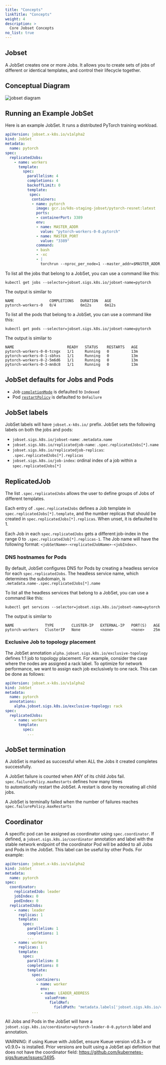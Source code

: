 ```yaml
---
title: "Concepts"
linkTitle: "Concepts"
weight: 4
description: >
  Core Jobset Concepts
no_list: true
---
```


## Jobset

A JobSet creates one or more Jobs. It allows you to create sets of jobs of different or identical templates, and control their lifecycle together.

## Conceptual Diagram

![jobset diagram](/images/jobset_diagram.png)

## Running an Example JobSet

Here is an example JobSet. It runs a distributed PyTorch training workload.

```yaml
apiVersion: jobset.x-k8s.io/v1alpha2
kind: JobSet
metadata:
  name: pytorch
spec:
  replicatedJobs:
    - name: workers
      template:
        spec:
          parallelism: 4
          completions: 4
          backoffLimit: 0
          template:
           spec:
            containers:
            - name: pytorch
              image: gcr.io/k8s-staging-jobset/pytorch-resnet:latest
              ports:
              - containerPort: 3389
              env:
              - name: MASTER_ADDR
                value: "pytorch-workers-0-0.pytorch"
              - name: MASTER_PORT
                value: "3389"
              command:
              - bash
              - -xc
              - |
                torchrun --nproc_per_node=1 --master_addr=$MASTER_ADDR --master_port=$MASTER_PORT resnet.py --backend=gloo
```

To list all the jobs that belong to a JobSet, you can use a command like this:

```shell
kubectl get jobs --selector=jobset.sigs.k8s.io/jobset-name=pytorch
```

The output is similar to 

```
NAME                COMPLETIONS   DURATION   AGE
pytorch-workers-0   0/4           6m12s      6m12s
```

To list all the pods that belong to a JobSet, you can use a command like this:

```shell
kubectl get pods --selector=jobset.sigs.k8s.io/jobset-name=pytorch
```

The output is similar to 

```
NAME                        READY   STATUS    RESTARTS   AGE
pytorch-workers-0-0-tcngx   1/1     Running   0          13m
pytorch-workers-0-1-sbhxs   1/1     Running   0          13m
pytorch-workers-0-2-5m6d6   1/1     Running   0          13m
pytorch-workers-0-3-mn8c8   1/1     Running   0          13m
```

## JobSet defaults for Jobs and Pods

- Job [`completionMode`](https://kubernetes.io/docs/concepts/workloads/controllers/job/#completion-mode) is defaulted to `Indexed` 
- Pod [`restartPolicy`](https://kubernetes.io/docs/concepts/workloads/controllers/job/#pod-template) is defaulted to `OnFailure`


## JobSet labels

JobSet labels will have `jobset.x-k8s.io/` prefix. JobSet sets the following labels on both the jobs and pods:
- `jobset.sigs.k8s.io/jobset-name`: `.metadata.name`
- `jobset.sigs.k8s.io/replicatedjob-name`: `.spec.replicatedJobs[*].name`
- `jobset.sigs.k8s.io/replicatedjob-replicas`: `.spec.replicatedJobs[*].replicas`
- `jobset.sigs.k8s.io/job-index`: ordinal index of a job within a `spec.replicatedJobs[*]`


## ReplicatedJob

The list `.spec.replicatedJobs` allows the user to define groups of Jobs of different templates.

Each entry of `.spec.replicatedJobs` defines a Job template in `spec.replicatedJobs[*].template`, 
and the number replicas that should be created in `spec.replicatedJobs[*].replicas`. When 
unset, it is defaulted to 1.

Each Job in each `spec.replicatedJobs` gets a different job-index in the range 0 to `.spec.replicatedJob[*].replicas-1`. 
The Job name will have the following format: `<jobSetName>-<replicatedJobName>-<jobIndex>`. 


### DNS hostnames for Pods

By default, JobSet configures DNS for Pods by creating a headless service for each `spec.replicatedJobs`. 
The headless service name, which determines the subdomain, is `.metadata.name-.spec.replicatedJobs[*].name`

To list all the headless services that belong to a JobSet, you can use a command like this:

```shell
kubectl get services --selector=jobset.sigs.k8s.io/jobset-name=pytorch
```

The output is similar to 

```
NAME              TYPE        CLUSTER-IP   EXTERNAL-IP   PORT(S)   AGE
pytorch-workers   ClusterIP   None         <none>        <none>    25m
```

### Exclusive Job to topology placement

The JobSet annotation `alpha.jobset.sigs.k8s.io/exclusive-topology` defines 1:1 job to topology placement. 
For example, consider the case where the nodes are assigned a rack label. To optimize for network
performance, we want to assign each job exclusively to one rack. This can be done as follows:

```yaml
apiVersion: jobset.x-k8s.io/v1alpha2
kind: JobSet
metadata:
  name: pytorch
  annotations:
    alpha.jobset.sigs.k8s.io/exclusive-topology: rack
spec:
  replicatedJobs:
    - name: workers
      template:
        spec:
          ...
```

## JobSet termination

A JobSet is marked as successful when ALL the Jobs it created completes successfully. 

A JobSet failure is counted when ANY of its child Jobs fail. `spec.failurePolicy.maxRestarts` defines how many times  
to automatically restart the JobSet. A restart is done by recreating all child jobs.

A JobSet is terminally failed when the number of failures reaches `spec.failurePolicy.maxRestarts`

## Coordinator

A specific pod can be assigned as coordinator using `spec.coordinator`. If
defined, a `jobset.sigs.k8s.io/coordinator` annotation and label with the stable
network endpoint of the coordinator Pod will be added to all Jobs and Pods in
the JobSet. This label can be useful by other Pods. For example:

```yaml
apiVersion: jobset.x-k8s.io/v1alpha2
kind: JobSet
metadata:
  name: pytorch
spec:
  coordinator:
    replicatedJob: leader
    jobIndex: 0
    podIndex: 0
  replicatedJobs:
    - name: leader
      replicas: 1
      template:
        spec:
          parallelism: 1
          completions: 1
          ...
    - name: workers
      replicas: 1
      template:
        spec:
          parallelism: 8
          completions: 8
          template:
            spec:
              containers:
              - name: worker
                env:
                - name: LEADER_ADDRESS
                  valueFrom:
                    fieldRef:
                      fieldPath: "metadata.labels['jobset.sigs.k8s.io/coordinator']"
            ...
```

All Jobs and Pods in the JobSet will have a
`jobset.sigs.k8s.io/coordinator=pytorch-leader-0-0.pytorch` label and annotation.

WARNING: if using Kueue with JobSet, ensure Kueue version v0.8.3+ or v0.9.0+ is
installed. Prior versions are built using a JobSet api definition that does not
have the coordinator field:
https://github.com/kubernetes-sigs/kueue/issues/3495.
